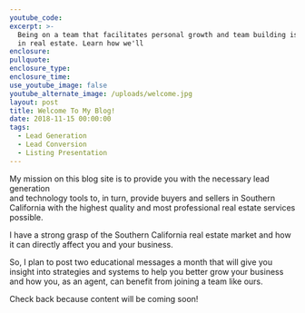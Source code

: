 ```yaml
---
youtube_code:
excerpt: >-
  Being on a team that facilitates personal growth and team building is crucial
  in real estate. Learn how we'll
enclosure:
pullquote:
enclosure_type:
enclosure_time:
use_youtube_image: false
youtube_alternate_image: /uploads/welcome.jpg
layout: post
title: Welcome To My Blog!
date: 2018-11-15 00:00:00
tags:
  - Lead Generation
  - Lead Conversion
  - Listing Presentation
---
```


My mission on this blog site is to provide you with the necessary lead generation<br>and technology tools to, in turn, provide buyers and sellers in Southern California with the highest quality and most professional real estate services possible.&nbsp;

I have a strong grasp of the Southern California real estate market and how it can directly affect you and your business.

So, I plan to post two educational messages a month that will give you insight into strategies and systems to help you better grow your business and how you, as an agent, can benefit from joining a team like ours.

Check back because content will be coming soon!&nbsp;